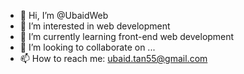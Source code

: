 - 👋 Hi, I’m @UbaidWeb
- 👀 I’m interested in web development 
- 🌱 I’m currently learning front-end web development
- 💞️ I’m looking to collaborate on ...
- 📫 How to reach me: ubaid.tan55@gmail.com

<!---
UbaidWeb/UbaidWeb is a ✨ special ✨ repository because its `README.md` (this file) appears on your GitHub profile.
You can click the Preview link to take a look at your changes.
--->
